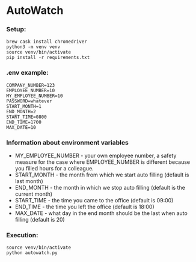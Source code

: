 # AutoWatch
### Setup:
    brew cask install chromedriver
    python3 -m venv venv
    source venv/bin/activate
    pip install -r requirements.txt
### .env example:
    COMPANY_NUMBER=123
    EMPLOYEE_NUMBER=10
    MY_EMPLOYEE_NUMBER=10
    PASSWORD=whatever
    START_MONTH=1
    END_MONTH=2
    START_TIME=0800
    END_TIME=1700
    MAX_DATE=10
### Information about environment variables
+ MY_EMPLOYEE_NUMBER - your own employee number, a safety measure for the case where EMPLOYEE_NUMBER is different because you filled hours for a colleague.
+ START_MONTH - the month from which we start auto filling (default is last month)
+ END_MONTH - the month in which we stop auto filling (default is the current month)
+ START_TIME - the time you came to the office (default is 09:00)
+ END_TIME - the time you left the office (default is 18:00)
+ MAX_DATE - what day in the end month should be the last when auto filling (default is 20)
### Execution:
    source venv/bin/activate
    python autowatch.py

